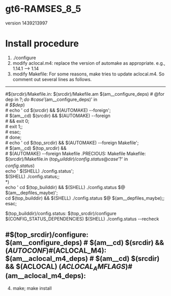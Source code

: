 # gt6-RAMSES_8_5
version 1439213997

# Install procedure
1) ./configure
2) modify aclocal.m4: replace the version of automake as appropriate.
   e.g., 1.14.1 --> 1.14
3) modify Makefile: For some reasons, make tries to update aclocal.m4. So comment out several lines as follows.
-----------------------------
\#$(srcdir)/Makefile.in:  $(srcdir)/Makefile.am  $(am__configure_deps)
\#   @for dep in $?; do \
\#     case '$(am__configure_deps)' in \
\#       *$$dep*) \
\#         echo ' cd $(srcdir) && $(AUTOMAKE) --foreign'; \
\#         $(am__cd) $(srcdir) && $(AUTOMAKE) --foreign \
\#       && exit 0; \
\#         exit 1;; \
\#     esac; \
\#   done; \
\#   echo ' cd $(top_srcdir) && $(AUTOMAKE) --foreign Makefile'; \
\#   $(am__cd) $(top_srcdir) && \
\#     $(AUTOMAKE) --foreign Makefile
.PRECIOUS: Makefile
Makefile: $(srcdir)/Makefile.in $(top_builddir)/config.status
    @case '$?' in \
      *config.status*) \
        echo ' $(SHELL) ./config.status'; \
        $(SHELL) ./config.status;; \
      *) \
        echo ' cd $(top_builddir) && $(SHELL) ./config.status $@ $(am__depfiles_maybe)'; \
        cd $(top_builddir) && $(SHELL) ./config.status $@ $(am__depfiles_maybe);; \
    esac;

$(top_builddir)/config.status: $(top_srcdir)/configure $(CONFIG_STATUS_DEPENDENCIES)
    $(SHELL) ./config.status --recheck

\#$(top_srcdir)/configure:  $(am__configure_deps)
\#   $(am__cd) $(srcdir) && $(AUTOCONF)
\#$(ACLOCAL_M4):  $(am__aclocal_m4_deps)
\#   $(am__cd) $(srcdir) && $(ACLOCAL) $(ACLOCAL_AMFLAGS)
\#$(am__aclocal_m4_deps):
---------------------------
4) make; make install
